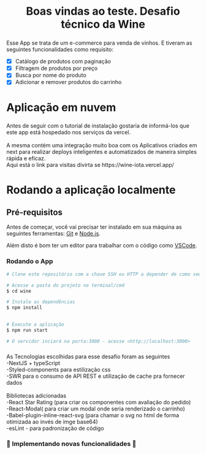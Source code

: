 <h1 align="center">Boas vindas ao teste. Desafio técnico da Wine</h1>

###

<p align="left">Esse App se trata de um e-commerce para venda de vinhos. E tiveram as seguintes funcionalidades como requisito: </p>

- [x] Catálogo de produtos com paginação
- [x] Filtragem de produtos por preço
- [x] Busca por nome do produto
- [x] Adicionar e remover produtos do carrinho

###


<h1 align="left">Aplicação em nuvem</h1>
  
###

<p align="left">Antes de seguir com o tutorial de instalação  gostaria de informá-los que este app está hospedado nos serviços da vercel.  <br><br>A mesma contém uma integração muito boa com os Aplicativos criados em next para realizar deploys inteligentes e automatizados de maneira simples rápida e eficaz. <br>Aqui está o link para visitas divirta se https://wine-iota.vercel.app/</p>

###

# Rodando a aplicação localmente
## Pré-requisitos

Antes de começar, você vai precisar ter instalado em sua máquina as seguintes ferramentas:
[Git](https://git-scm.com) e [Node.js](https://nodejs.org/en/).

Além disto é bom ter um editor para trabalhar com o código como [VSCode](https://code.visualstudio.com/).

### Rodando o App

```bash
# Clone este repositório com a chave SSH ou HTTP a depender de como seu git está configurado.

# Acesse a pasta do projeto no terminal/cmd
$ cd wine

# Instale as dependências
$ npm install

	
# Execute a aplicação
$ npm run start

# O servidor inciará na porta:3000 - acesse <http://localhost:3000>
```

###

<p align="left">As Tecnologias escolhidas para esse desafio foram as seguintes <br>-NextJS + typeScript<br>-Styled-components para estilização css <br>-SWR  para o consumo de API REST  e utilização de cache pra fornecer dados<br><br>Bibliotecas adicionadas <br>-React Star Rating (para criar os componentes  com avaliação do pedido) <br>-React-Modal( para criar um modal onde seria renderizado o carrinho)<br>-Babel-plugin-inline-react-svg (para chamar o svg no html de forma otimizada ao invés de imge base64) <br />
-esLint - para padronização de código
</p>

###

<h3> 
	🚧  Implementando novas funcionalidades  🚧
</h3>
